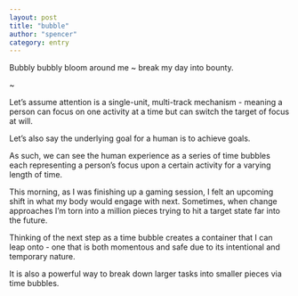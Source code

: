 ```yaml
---
layout: post
title: "bubble"
author: "spencer"
category: entry
---
```


Bubbly bubbly bloom around me ~ break my day into bounty. 

~

Let’s assume attention is a single-unit, multi-track mechanism - meaning a person can focus on one activity at a time but can switch the target of focus at will. 

Let’s also say the underlying goal for a human is to achieve goals. 

As such, we can see the human experience as a series of time bubbles each representing a person’s focus upon a certain activity for a varying length of time. 

This morning, as I was finishing up a gaming session, I felt an upcoming shift in what my body would engage with next. Sometimes, when change approaches I’m torn into a million pieces trying to hit a target state far into the future. 

Thinking of the next step as a time bubble creates a container that I can leap onto - one that is both momentous and safe due to its intentional and temporary nature. 

It is also a powerful way to break down larger tasks into smaller pieces via time bubbles. 


